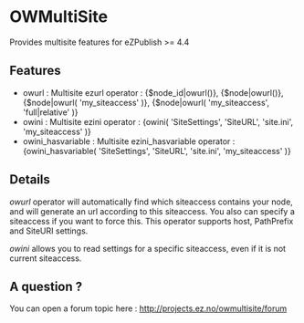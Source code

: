 OWMultiSite
===========

Provides multisite features for eZPublish >= 4.4

Features
-----------------
 - owurl : Multisite ezurl operator : {$node_id|owurl()}, {$node|owurl()}, {$node|owurl( 'my_siteaccess' )}, {$node|owurl( 'my_siteaccess', 'full|relative' )}
 - owini : Multisite ezini operator : {owini( 'SiteSettings', 'SiteURL', 'site.ini', 'my_siteaccess' )}
 - owini_hasvariable : Multisite ezini_hasvariable operator : {owini_hasvariable( 'SiteSettings', 'SiteURL', 'site.ini', 'my_siteaccess' )}

Details
-----------------
*owurl* operator will automatically find which siteaccess contains your node, and will generate an url according to this siteaccess.
You also can specify a siteaccess if you want to force this.
This operator supports host, PathPrefix and SiteURI settings.

*owini* allows you to read settings for a specific siteaccess, even if it is not current siteaccess.

A question ?
-------------------------
You can open a forum topic here : http://projects.ez.no/owmultisite/forum